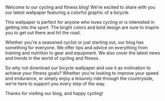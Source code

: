 <!--
Write me content for website with wallpaper "A colorful graphic of a bicycle for a cycling or fitness blog"
-->

<!--font:"Montserrat"-->

Welcome to our cycling and fitness blog! We're excited to share with you our latest wallpaper featuring a colorful graphic of a bicycle. 

This wallpaper is perfect for anyone who loves cycling or is interested in getting into the sport. The bright colors and bold design are sure to inspire you to get out there and hit the road.

Whether you're a seasoned cyclist or just starting out, our blog has something for everyone. We offer tips and advice on everything from training and nutrition to gear and equipment. We also cover the latest news and trends in the world of cycling and fitness.

So why not download our bicycle wallpaper and use it as motivation to achieve your fitness goals? Whether you're looking to improve your speed and endurance, or simply enjoy a leisurely ride through the countryside, we're here to support you every step of the way.

Thanks for visiting our blog, and happy cycling!
